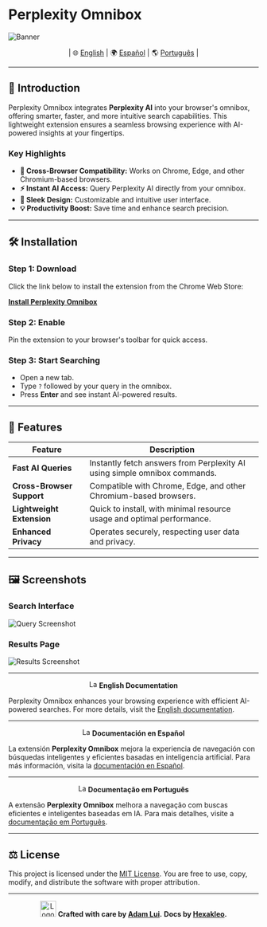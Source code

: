 # Perplexity Omnibox

![Banner](https://assets.perplexityomnibox.com/images/tiles/marquee/edge/tile1400x560.png)

<div align="center">

| 🌐 [English](#en) | 🌍 [Español](#es) | 🌎 [Português](#pt) |

</div>

---

## 📖 Introduction

Perplexity Omnibox integrates **Perplexity AI** into your browser's omnibox, offering smarter, faster, and more intuitive search capabilities. This lightweight extension ensures a seamless browsing experience with AI-powered insights at your fingertips.

### Key Highlights
- **🔗 Cross-Browser Compatibility:** Works on Chrome, Edge, and other Chromium-based browsers.
- **⚡ Instant AI Access:** Query Perplexity AI directly from your omnibox.
- **🎨 Sleek Design:** Customizable and intuitive user interface.
- **💡 Productivity Boost:** Save time and enhance search precision.

---

## 🛠️ Installation

### Step 1: Download
Click the link below to install the extension from the Chrome Web Store:

[**Install Perplexity Omnibox**](https://chrome.perplexityomnibox.com)

### Step 2: Enable
Pin the extension to your browser's toolbar for quick access.

### Step 3: Start Searching
- Open a new tab.
- Type `?` followed by your query in the omnibox.
- Press **Enter** and see instant AI-powered results.

---

## 🚀 Features

| Feature                    | Description                                                                 |
|----------------------------|-----------------------------------------------------------------------------|
| **Fast AI Queries**        | Instantly fetch answers from Perplexity AI using simple omnibox commands.   |
| **Cross-Browser Support**  | Compatible with Chrome, Edge, and other Chromium-based browsers.            |
| **Lightweight Extension**  | Quick to install, with minimal resource usage and optimal performance.      |
| **Enhanced Privacy**       | Operates securely, respecting user data and privacy.                       |

---

## 🖼️ Screenshots

### Search Interface
![Query Screenshot](https://assets.perplexityomnibox.com/images/screenshots/whos-obama/query/chrome.png)

### Results Page
![Results Screenshot](https://assets.perplexityomnibox.com/images/screenshots/whos-obama/results/chrome.png)

---

<div id="en" align="center">
    <img height="16" src="https://assets.perplexityomnibox.com/images/icons/earth/black/icon32.svg" alt="Language Icon">
    <strong>English Documentation</strong>
</div>

Perplexity Omnibox enhances your browsing experience with efficient AI-powered searches. For more details, visit the [English documentation](docs/README.md).

---

<div id="es" align="center">
    <img height="16" src="https://assets.perplexityomnibox.com/images/icons/earth/black/icon32.svg" alt="Language Icon">
    <strong>Documentación en Español</strong>
</div>

La extensión **Perplexity Omnibox** mejora la experiencia de navegación con búsquedas inteligentes y eficientes basadas en inteligencia artificial. Para más información, visita la [documentación en Español](docs/README.md).

---

<div id="pt" align="center">
    <img height="16" src="https://assets.perplexityomnibox.com/images/icons/earth/black/icon32.svg" alt="Language Icon">
    <strong>Documentação em Português</strong>
</div>

A extensão **Perplexity Omnibox** melhora a navegação com buscas eficientes e inteligentes baseadas em IA. Para mais detalhes, visite a [documentação em Português](docs/README.md).

---

## ⚖️ License

This project is licensed under the [MIT License](LICENSE.md). You are free to use, copy, modify, and distribute the software with proper attribution.

---

<div align="center">
    <img height="32" src="https://assets.perplexityomnibox.com/images/icons/perplexity/turquoise/icon32.png" alt="Logo">
    <strong>Crafted with care by <a href="https://github.com/adamlui">Adam Lui</a>.</strong>
    <strong>Docs by <a href="https://github.com/hexakleo">Hexakleo</a>.</strong>
</div>
